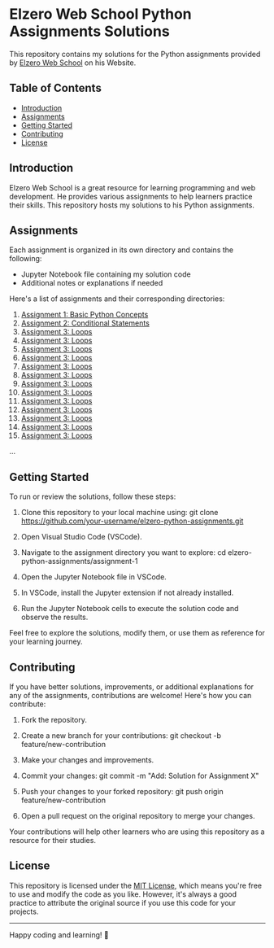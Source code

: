 # Elzero Web School Python Assignments Solutions

This repository contains my solutions for the Python assignments provided by [Elzero Web School](https://elzero.org/study/mastering-python-study-plan/) on his Website.

## Table of Contents

- [Introduction](#introduction)
- [Assignments](#assignments)
- [Getting Started](#getting-started)
- [Contributing](#contributing)
- [License](#license)

## Introduction

Elzero Web School is a great resource for learning programming and web development. He provides various assignments to help learners practice their skills. This repository hosts my solutions to his Python assignments.

## Assignments

Each assignment is organized in its own directory and contains the following:

- Jupyter Notebook file containing my solution code
- Additional notes or explanations if needed

Here's a list of assignments and their corresponding directories:

1. [Assignment 1: Basic Python Concepts](01_week_one)
2. [Assignment 2: Conditional Statements](assignment-2)
3. [Assignment 3: Loops](assignment-3)
4. [Assignment 3: Loops](assignment-3)
5. [Assignment 3: Loops](assignment-3)
6. [Assignment 3: Loops](assignment-3)
7. [Assignment 3: Loops](assignment-3)
8. [Assignment 3: Loops](assignment-3)
9. [Assignment 3: Loops](assignment-3)
10. [Assignment 3: Loops](assignment-3)
11. [Assignment 3: Loops](assignment-3)
12. [Assignment 3: Loops](assignment-3)
13. [Assignment 3: Loops](assignment-3)
14. [Assignment 3: Loops](assignment-3)
15. [Assignment 3: Loops](assignment-3)

   ...

## Getting Started

To run or review the solutions, follow these steps:

1. Clone this repository to your local machine using: git clone https://github.com/your-username/elzero-python-assignments.git
   
2. Open Visual Studio Code (VSCode).

3. Navigate to the assignment directory you want to explore:
   cd elzero-python-assignments/assignment-1

4. Open the Jupyter Notebook file in VSCode.

5. In VSCode, install the Jupyter extension if not already installed.

6. Run the Jupyter Notebook cells to execute the solution code and observe the results.

Feel free to explore the solutions, modify them, or use them as reference for your learning journey.

## Contributing

If you have better solutions, improvements, or additional explanations for any of the assignments, contributions are welcome! Here's how you can contribute:

1. Fork the repository.

2. Create a new branch for your contributions:
   git checkout -b feature/new-contribution


3. Make your changes and improvements.

4. Commit your changes:
   git commit -m "Add: Solution for Assignment X"

5. Push your changes to your forked repository:
   git push origin feature/new-contribution

6. Open a pull request on the original repository to merge your changes.

Your contributions will help other learners who are using this repository as a resource for their studies.

## License

This repository is licensed under the [MIT License](LICENSE), which means you're free to use and modify the code as you like. However, it's always a good practice to attribute the original source if you use this code for your projects.

---

Happy coding and learning! 🚀

